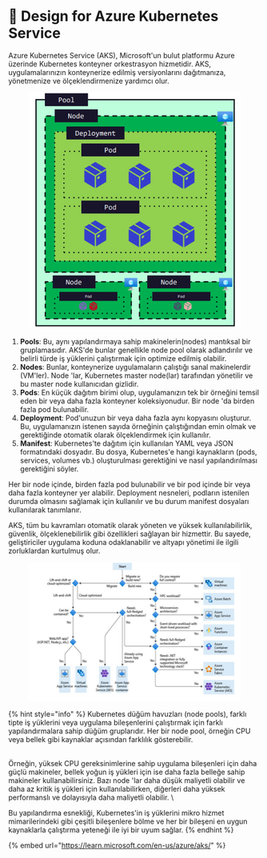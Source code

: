 # 🎢 Design for Azure Kubernetes Service

Azure Kubernetes Service (AKS), Microsoft'un bulut platformu Azure üzerinde Kubernetes konteyner orkestrasyon hizmetidir. AKS, uygulamalarınızın konteynerize edilmiş versiyonlarını dağıtmanıza, yönetmenize ve ölçeklendirmenize yardımcı olur.

<figure><img src="../.gitbook/assets/image (15).png" alt=""><figcaption></figcaption></figure>

1. **Pools**: Bu, aynı yapılandırmaya sahip makinelerin(nodes) mantıksal bir gruplamasıdır. AKS'de bunlar genellikle node pool olarak adlandırılır ve belirli türde iş yüklerini çalıştırmak için optimize edilmiş olabilir.
2. **Nodes**: Bunlar, konteynerize uygulamaların çalıştığı sanal makinelerdir (VM'ler). Node 'lar, Kubernetes master node(lar) tarafından yönetilir ve bu master node kullanıcıdan gizlidir.
3. **Pods**: En küçük dağıtım birimi olup, uygulamanızın tek bir örneğini temsil eden bir veya daha fazla konteyner koleksiyonudur. Bir node 'da birden fazla pod bulunabilir.
4. **Deployment**: Pod'unuzun bir veya daha fazla aynı kopyasını oluşturur. Bu, uygulamanızın istenen sayıda örneğinin çalıştığından emin olmak ve gerektiğinde otomatik olarak ölçeklendirmek için kullanılır.
5. **Manifest**: Kubernetes'te dağıtım için kullanılan YAML veya JSON formatındaki dosyadır. Bu dosya, Kubernetes'e hangi kaynakların (pods, services, volumes vb.) oluşturulması gerektiğini ve nasıl yapılandırılması gerektiğini söyler.

Her bir node içinde, birden fazla pod bulunabilir ve bir pod içinde bir veya daha fazla konteyner yer alabilir. Deployment nesneleri, podların istenilen durumda olmasını sağlamak için kullanılır ve bu durum manifest dosyaları kullanılarak tanımlanır.

AKS, tüm bu kavramları otomatik olarak yöneten ve yüksek kullanılabilirlik, güvenlik, ölçeklenebilirlik gibi özellikleri sağlayan bir hizmettir. Bu sayede, geliştiriciler uygulama koduna odaklanabilir ve altyapı yönetimi ile ilgili zorluklardan kurtulmuş olur.

<figure><img src="../.gitbook/assets/image (1) (1).png" alt=""><figcaption></figcaption></figure>

{% hint style="info" %}
Kubernetes düğüm havuzları (node pools), farklı tipte iş yüklerini veya uygulama bileşenlerini çalıştırmak için farklı yapılandırmalara sahip düğüm gruplarıdır. Her bir node pool, örneğin CPU veya bellek gibi kaynaklar açısından farklılık gösterebilir.&#x20;

\
Örneğin, yüksek CPU gereksinimlerine sahip uygulama bileşenleri için daha güçlü makineler, bellek yoğun iş yükleri için ise daha fazla belleğe sahip makineler kullanabilirsiniz. Bazı node 'lar daha düşük maliyetli olabilir ve daha az kritik iş yükleri için kullanılabilirken, diğerleri daha yüksek performanslı ve dolayısıyla daha maliyetli olabilir. \


Bu yapılandırma esnekliği, Kubernetes'in iş yüklerini mikro hizmet mimarilerindeki gibi çeşitli bileşenlere bölme ve her bir bileşeni en uygun kaynaklarla çalıştırma yeteneği ile iyi bir uyum sağlar.
{% endhint %}

{% embed url="https://learn.microsoft.com/en-us/azure/aks/" %}

